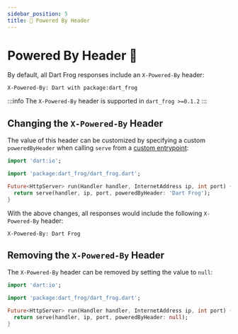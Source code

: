 ```yaml
---
sidebar_position: 5
title: 🔋 Powered By Header
---
```


# Powered By Header 🔋

By default, all Dart Frog responses include an `X-Powered-By` header:

```
X-Powered-By: Dart with package:dart_frog
```

:::info
The `X-Powered-By` header is supported in `dart_frog >=0.1.2`
:::

## Changing the `X-Powered-By` Header

The value of this header can be customized by specifying a custom `poweredByHeader` when calling `serve` from a [custom entrypoint](/docs/advanced/custom_entrypoint):

```dart
import 'dart:io';

import 'package:dart_frog/dart_frog.dart';

Future<HttpServer> run(Handler handler, InternetAddress ip, int port) {
  return serve(handler, ip, port, poweredByHeader: 'Dart Frog');
}
```

With the above changes, all responses would include the following `X-Powered-By` header:

```
X-Powered-By: Dart Frog
```

## Removing the `X-Powered-By` Header

The `X-Powered-By` header can be removed by setting the value to `null`:

```dart
import 'dart:io';

import 'package:dart_frog/dart_frog.dart';

Future<HttpServer> run(Handler handler, InternetAddress ip, int port) {
  return serve(handler, ip, port, poweredByHeader: null);
}
```
